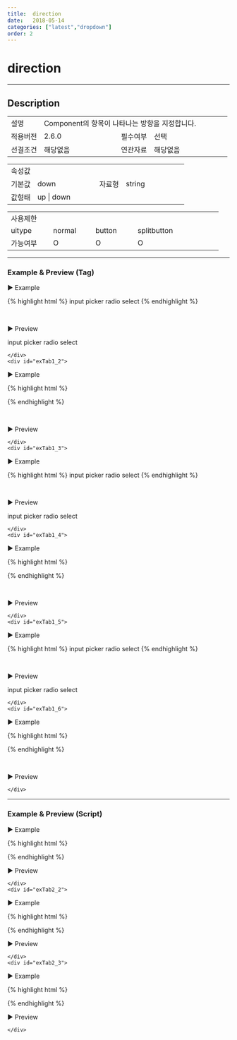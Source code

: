 ```yaml
---
title:  direction
date:   2018-05-14
categories: ["latest","dropdown"]
order: 2
---
```


direction
===

---

## Description

<table style="width:100%">
    <colgroup>
        <col width="15%"/>
        <col width="35%"/>
        <col width="15%"/>
        <col width="35%"/>
    </colgroup>
    <tr>
        <td class="tdTitle tdBg">설명</td>
        <td colspan="3">Component의 항목이 나타나는 방향을 지정합니다.</td>
    </tr>
    <tr>
        <td class="tdTitle tdBg">적용버전</td>
        <td>2.6.0</td>
        <td class="tdTitle tdBg">필수여부</td>
        <td>선택</td>
    </tr>
    <tr>
        <td class="tdTitle tdBg">선결조건</td>
        <td>해당없음</td>
        <td class="tdTitle tdBg">연관자료</td>
        <td>해당없음</td>
    </tr>
</table>
<table style="width:100%">
    <colgroup>
        <col width="15%"/>
        <col width="35%"/>
        <col width="15%"/>
        <col width="35%"/>
    </colgroup>
    <tr>
        <td class="tdTitle tdBg tdCenter" colspan="4">속성값</td>
    </tr>
    <tr>
        <td class="tdTitle tdBg">기본값</td>
        <td>down</td>
        <td class="tdTitle tdBg">자료형</td>
        <td>string</td>
    </tr>
    <tr>
        <td class="tdTitle tdBg">값형태</td>
        <td colspan="3">up | down</td>
    </tr>
</table>
<table style="width:100%">
    <colgroup>
        <col width="20%"/>
        <col width="20%"/>
        <col width="20%"/>
        <col width="20%"/>
        <col width="20%"/>
    </colgroup>
    <tr>
        <td class="tdTitle tdBg tdCenter" colspan="5">사용제한</td>
    </tr>
    <tr>
        <td class="tdTitle tdBg">uitype</td>
        <td class="tdCenter">normal</td>
        <td class="tdCenter">button</td>
        <td class="tdCenter">splitbutton</td>
        <td></td>
    </tr>
    <tr>
        <td class="tdTitle tdBg">가능여부</td>
        <td class="tdBlue tdCenter">O</td>
        <td class="tdBlue tdCenter">O</td>
        <td class="tdBlue tdCenter">O</td>
        <td></td>
    </tr>
</table>

---
### Example & Preview (Tag)

<script>
    var jsondata = [
        {id : '1', text : 'input'},
        {id : '2', text : 'picker'},
        {id : '3', text : 'radio'},
        {id : '4', text : 'select'}
    ];
</script>

<sbux-tabs id="exTab1" name="exTab1" uitype="normal" title-target-id-array="{exTab1_1,exTab1_2}^{exTab1_3,exTab1_4}^{exTab1_5,exTab1_6}" title-text-array="normal{고정형,변동형}^button{고정형,변동형}^splitbutton{고정형,변동형}" is-scrollable="false">
</sbux-tabs>
<div class="tab-content">
    <div id="exTab1_1">

▶ Example

{% highlight html %}
<sbux-dropdown id="sbIdx1_1" name="sbTagNm1_1" uitype="normal" text="SBUx normal dropdown" direction="up">
    <menu-item>input</menu-item>
    <menu-item>picker</menu-item>
    <menu-item>radio</menu-item>
    <menu-item>select</menu-item>
</sbux-dropdown>
{% endhighlight %}

<br>

▶ Preview 

<sbux-dropdown id="sbIdx1_1" name="sbTagNm1_1" uitype="normal" text="SBUx normal dropdown" direction="up">
    <menu-item>input</menu-item>
    <menu-item>picker</menu-item>
    <menu-item>radio</menu-item>
    <menu-item>select</menu-item>
</sbux-dropdown>

    </div>
    <div id="exTab1_2">

▶ Example

{% highlight html %}
<script>
    var jsondata = [
        {id : '1', text : 'input'},
        {id : '2', text : 'picker'},
        {id : '3', text : 'radio'},
        {id : '4', text : 'select'}
    ];
</script>
<sbux-dropdown id="sbIdx1_2" name="sbTagNm1_2" uitype="normal" jsondata-ref="jsondata" text="SBUx normal dropdown" direction="up"></sbux-dropdown>
{% endhighlight %}


<br>

▶ Preview 

<sbux-dropdown id="sbIdx1_2" name="sbTagNm1_2" uitype="normal" jsondata-ref="jsondata" text="SBUx normal dropdown" direction="up"></sbux-dropdown>

    </div>
    <div id="exTab1_3">

▶ Example

{% highlight html %}
<sbux-dropdown id="sbIdx1_3" name="sbTagNm1_3" uitype="button" text="SBUx button dropdown" direction="up">
    <menu-item>input</menu-item>
    <menu-item>picker</menu-item>
    <menu-item>radio</menu-item>
    <menu-item>select</menu-item>
</sbux-dropdown>
{% endhighlight %}

<br>

▶ Preview 

<sbux-dropdown id="sbIdx1_3" name="sbTagNm1_3" uitype="button" text="SBUx button dropdown" direction="up">
    <menu-item>input</menu-item>
    <menu-item>picker</menu-item>
    <menu-item>radio</menu-item>
    <menu-item>select</menu-item>
</sbux-dropdown>

    </div>
    <div id="exTab1_4">

▶ Example

{% highlight html %}
<script>
    var jsondata = [
        {id : '1', text : 'input'},
        {id : '2', text : 'picker'},
        {id : '3', text : 'radio'},
        {id : '4', text : 'select'}
    ];
</script>
<sbux-dropdown id="sbIdx1_4" name="sbTagNm1_4" uitype="button" jsondata-ref="jsondata" text="SBUx button dropdown" direction="up"></sbux-dropdown>
{% endhighlight %}


<br>

▶ Preview 

<sbux-dropdown id="sbIdx1_4" name="sbTagNm1_4" uitype="button" jsondata-ref="jsondata" text="SBUx button dropdown" direction="up"></sbux-dropdown>

    </div>
    <div id="exTab1_5">

▶ Example

{% highlight html %}
<sbux-dropdown id="sbIdx1_5" name="sbTagNm1_5" uitype="splitbutton" text="SBUx splitbutton dropdown" direction="up">
    <menu-item>input</menu-item>
    <menu-item>picker</menu-item>
    <menu-item>radio</menu-item>
    <menu-item>select</menu-item>
</sbux-dropdown>
{% endhighlight %}

<br>

▶ Preview 

<sbux-dropdown id="sbIdx1_5" name="sbTagNm1_5" uitype="splitbutton" text="SBUx splitbutton dropdown" direction="up">
    <menu-item>input</menu-item>
    <menu-item>picker</menu-item>
    <menu-item>radio</menu-item>
    <menu-item>select</menu-item>
</sbux-dropdown>

    </div>
    <div id="exTab1_6">

▶ Example

{% highlight html %}
<script>
    var jsondata = [
        {id : '1', text : 'input'},
        {id : '2', text : 'picker'},
        {id : '3', text : 'radio'},
        {id : '4', text : 'select'}
    ];
</script>
<sbux-dropdown id="sbIdx1_6" name="sbTagNm1_6" uitype="splitbutton" jsondata-ref="jsondata" text="SBUx splitbutton dropdown" direction="up"></sbux-dropdown>
{% endhighlight %}


<br>

▶ Preview 

<sbux-dropdown id="sbIdx1_6" name="sbTagNm1_6" uitype="splitbutton" jsondata-ref="jsondata" text="SBUx splitbutton dropdown" direction="up"></sbux-dropdown>

    </div>
</div>

---
### Example & Preview (Script)

<sbux-tabs id="exTab2" name="exTab2" uitype="normal" title-target-id-array="exTab2_1^exTab2_2^exTab2_3" title-text-array="normal(변동형)^button(변동형)^splitbutton(변동형)" is-scrollable="false">
</sbux-tabs>
<div class="tab-content">
    <div id="exTab2_1">

▶ Example

{% highlight html %}
<div id="sbArea2_1"></div>
<script>
    var jsondata = [
        {id : '1', text : 'input'},
        {id : '2', text : 'picker'},
        {id : '3', text : 'radio'},
        {id : '4', text : 'select'}
    ];
    $(document).ready(function(){
        $('#sbArea2_1').sbDropdown({
            name : 'sbScriptNm2_1',
            uitype : 'normal',
            jsondataRef : 'jsondata',
            text : 'SBUx normal dropdown',
            direction : 'up'
        });
    }); 
</script>
{% endhighlight %}

<br>

▶ Preview 

<div id="sbArea2_1"></div>
<script>
    $(document).ready(function(){
        $('#sbArea2_1').sbDropdown({
            name : 'sbScriptNm2_1',
            uitype : 'normal',
            jsondataRef : 'jsondata',
            text : 'SBUx normal dropdown',
            direction : 'up'
        });
    }); 
</script>

    </div>
    <div id="exTab2_2">

▶ Example

{% highlight html %}
<div id="sbArea2_2"></div>
<script>
    var jsondata = [
        {id : '1', text : 'input'},
        {id : '2', text : 'picker'},
        {id : '3', text : 'radio'},
        {id : '4', text : 'select'}
    ];
    $(document).ready(function(){
        $('#sbArea2_2').sbDropdown({
            name : 'sbScriptNm2_2',
            uitype : 'button',
            jsondataRef : 'jsondata',
            text : 'SBUx button dropdown',
            direction : 'up'
        });
    }); 
</script>
{% endhighlight %}

<br>

▶ Preview 

<div id="sbArea2_2"></div>
<script>
    $(document).ready(function(){
        $('#sbArea2_2').sbDropdown({
            name : 'sbScriptNm2_2',
            uitype : 'button',
            jsondataRef : 'jsondata',
            text : 'SBUx button dropdown',
            direction : 'up'
        });
    }); 
</script>

    </div>
    <div id="exTab2_3">

▶ Example

{% highlight html %}
<div id="sbArea2_3"></div>
<script>
    var jsondata = [
        {id : '1', text : 'input'},
        {id : '2', text : 'picker'},
        {id : '3', text : 'radio'},
        {id : '4', text : 'select'}
    ];
    $(document).ready(function(){
        $('#sbArea2_3').sbDropdown({
            name : 'sbScriptNm2_3',
            uitype : 'splitbutton',
            jsondataRef : 'jsondata',
            text : 'SBUx splitbutton dropdown',
            direction : 'up'
        });
    }); 
</script>
{% endhighlight %}

<br>

▶ Preview 

<div id="sbArea2_3"></div>
<script>
    $(document).ready(function(){
        $('#sbArea2_3').sbDropdown({
            name : 'sbScriptNm2_3',
            uitype : 'splitbutton',
            jsondataRef : 'jsondata',
            text : 'SBUx splitbutton dropdown',
            direction : 'up'
        });
    }); 
</script>

    </div>
</div>